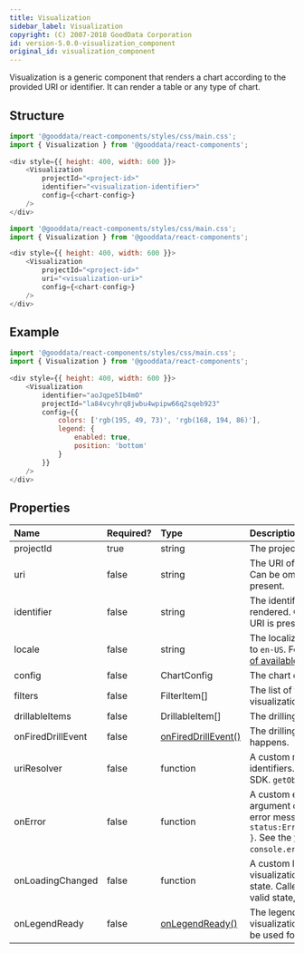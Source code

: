 ```yaml
---
title: Visualization
sidebar_label: Visualization
copyright: (C) 2007-2018 GoodData Corporation
id: version-5.0.0-visualization_component
original_id: visualization_component
---
```


Visualization is a generic component that renders a chart according to the provided URI or identifier. It can render a table or any type of chart.

## Structure

```javascript
import '@gooddata/react-components/styles/css/main.css';
import { Visualization } from '@gooddata/react-components';
 
<div style={{ height: 400, width: 600 }}>
    <Visualization
        projectId="<project-id>"
        identifier="<visualization-identifier>"
        config={<chart-config>}
    />
</div>
```

```javascript
import '@gooddata/react-components/styles/css/main.css';
import { Visualization } from '@gooddata/react-components';

<div style={{ height: 400, width: 600 }}>
    <Visualization
        projectId="<project-id>"
        uri="<visualization-uri>"
        config={<chart-config>}
    />
</div>
```

## Example

<!-- This example uses data from the GoodSales // TODO REMOVE! demo project. For testing purposes, you can use this snippet as is. -->

```javascript
import '@gooddata/react-components/styles/css/main.css';
import { Visualization } from '@gooddata/react-components';
 
<div style={{ height: 400, width: 600 }}>
    <Visualization
        identifier="aoJqpe5Ib4mO"
        projectId="la84vcyhrq8jwbu4wpipw66q2sqeb923"
        config={{
            colors: ['rgb(195, 49, 73)', 'rgb(168, 194, 86)'],
            legend: {
                enabled: true,
                position: 'bottom'
            }
        }}
    />
</div>
```

## Properties

| Name | Required? | Type | Description |
| :--- | :--- | :--- | :--- |
| projectId | true | string | The project ID |
| uri | false | string | The URI of the visualization to be rendered. Can be omitted if the visualization identifier is present. |
| identifier | false | string | The identifier of the visualization to be rendered. Can be omitted if the visualization URI is present. |
| locale | false | string | The localization of the visualization. Defaults to `en-US`. For other languages, see the [full list of available localizations](https://github.com/gooddata/gooddata-react-components/tree/master/src/translations). |
| config  | false | ChartConfig | The chart configuration |
| filters | false | FilterItem\[\] | The list of filters to be applied to the visualization |
| drillableItems | false | DrillableItem\[\] | The drilling configuration. See [DrillableItems](15_props__drillable_item.md).|
| onFiredDrillEvent | false | [onFiredDrillEvent()](on_fire_drill_event.md) | The drilling event catcher. Called when drilling happens. |
| uriResolver | false | function | A custom method for querying URIs for identifiers. Defaults to the standard Gooddata SDK. `getObjectUri()`. |
| onError | false | function | A custom error handler. Called with the argument containing the state and original error message, for example: `{ status:ErrorStates.BAD_REQUEST,error: {...} }`. See the [full list of error states](https://github.com/gooddata/gooddata-react-components/blob/master/src/constants/errorStates.ts). Defaults to `console.error`. |
| onLoadingChanged | false | function | A custom loading handler. Called when a visualization changes to/from the loading state. Called with the argument denoting a valid state, for example: `{ isLoading:false}`. |
| onLegendReady | false | [onLegendReady()](15_props__on_legend_ready.md) | The legend ready callback. Called when the visualization series are ready to render. Can be used for rendering a custom legend. |
